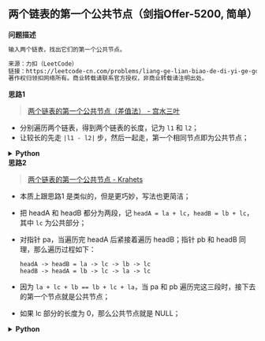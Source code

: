 ## 两个链表的第一个公共节点（剑指Offer-5200, 简单）
<!--{
    "tags": ["链表", "快慢指针（链表）"],
    "来源": "剑指Offer",
    "编号": "5200",
    "难度": "简单",
    "标题": "两个链表的第一个公共节点"
}-->

<summary><b>问题描述</b></summary>

```txt
输入两个链表，找出它们的第一个公共节点。

来源：力扣（LeetCode）
链接：https://leetcode-cn.com/problems/liang-ge-lian-biao-de-di-yi-ge-gong-gong-jie-dian-lcof
著作权归领扣网络所有。商业转载请联系官方授权，非商业转载请注明出处。
```

</details>

<!-- <div align="center"><img src="../../../_assets/xxx.png" height="300" /></div> -->

<summary><b>思路1</b></summary>

> [两个链表的第一个公共节点（差值法） - 宫水三叶](https://leetcode-cn.com/problems/liang-ge-lian-biao-de-di-yi-ge-gong-gong-jie-dian-lcof/solution/gong-shui-san-xie-zhao-liang-tiao-lian-b-ifqw/)

- 分别遍历两个链表，得到两个链表的长度，记为 `l1` 和 `l2`；
- 让较长的先走 `|l1 - l2|` 步，然后一起走，第一个相同节点即为公共节点；

<details><summary><b>Python</b></summary>

```python
# Definition for singly-linked list.
# class ListNode:
#     def __init__(self, x):
#         self.val = x
#         self.next = None

class Solution:
    def getIntersectionNode(self, headA: ListNode, headB: ListNode) -> ListNode:

        def get_list_len(p):
            cnt = 0
            while p:
                p = p.next
                cnt += 1
            
            return cnt

        la = get_list_len(headA)
        lb = get_list_len(headB)

        if la > lb:
            p1, p2 = headA, headB
        else:
            p1, p2 = headB, headA

        c = abs(la - lb)
        while c:
            p1 = p1.next
            c -= 1

        while p1 != p2:
            p1 = p1.next
            p2 = p2.next

        return p1
```

</details>

<summary><b>思路2</b></summary>

> [两个链表的第一个公共节点 - Krahets](https://leetcode-cn.com/problems/liang-ge-lian-biao-de-di-yi-ge-gong-gong-jie-dian-lcof/solution/jian-zhi-offer-52-liang-ge-lian-biao-de-gcruu/)

- 本质上跟思路1 是类似的，但是更巧妙，写法也更简洁；
- 把 headA 和 headB 都分为两段，记 `headA = la + lc`，`headB = lb + lc`，其中 `lc` 为公共部分；
- 对指针 pa，当遍历完 headA 后紧接着遍历 headB；指针 pb 和 headB 同理，那么遍历过程如下：

    ```
    headA -> headB = la -> lc -> lb -> lc
    headB -> headA = lb -> lc -> la -> lc
    ```

- 因为 `la + lc + lb == lb + lc + la`，当 pa 和 pb 遍历完这三段时，接下去的第一个节点就是公共节点；
- 如果 lc 部分的长度为 0，那么公共节点就是 NULL；

<details><summary><b>Python</b></summary>

```python
# Definition for singly-linked list.
# class ListNode:
#     def __init__(self, x):
#         self.val = x
#         self.next = None

class Solution:
    def getIntersectionNode(self, headA: ListNode, headB: ListNode) -> ListNode:
        
        pa, pb = headA, headB
        while pa != pb:
            # 如果两个链表没有公共节点，循环结束时，pa == pa == None
            pa = pa.next if pa else headB
            pb = pb.next if pb else headA
        
        return pa
```

</details>

